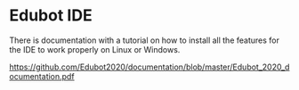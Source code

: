 # Edubot IDE

There is documentation with a tutorial on how to install all the features for the IDE to work properly on Linux or Windows.

https://github.com/Edubot2020/documentation/blob/master/Edubot_2020_documentation.pdf